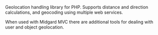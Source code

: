 Geolocation handling library for PHP. Supports distance and direction calculations, and geocoding using multiple web services.

When used with Midgard MVC there are additional tools for dealing with user and object geolocation.
